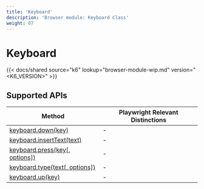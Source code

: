 ```yaml
---
title: 'Keyboard'
description: 'Browser module: Keyboard Class'
weight: 07
---
```


# Keyboard

{{< docs/shared source="k6" lookup="browser-module-wip.md" version="<K6_VERSION>" >}}

## Supported APIs

| Method                                                                                                                       | Playwright Relevant Distinctions |
| ---------------------------------------------------------------------------------------------------------------------------- | -------------------------------- |
| <a href="https://playwright.dev/docs/api/class-keyboard#keyboard-down" target="_blank" >keyboard.down(key)</a>               | -                                |
| <a href="https://playwright.dev/docs/api/class-keyboard#keyboard-insert-text" target="_blank" >keyboard.insertText(text)</a> | -                                |
| <a href="https://playwright.dev/docs/api/class-keyboard#keyboard-press" target="_blank" >keyboard.press(key[, options])</a>  | -                                |
| <a href="https://playwright.dev/docs/api/class-keyboard#keyboard-type" target="_blank" >keyboard.type(text[, options])</a>   | -                                |
| <a href="https://playwright.dev/docs/api/class-keyboard#keyboard-up" target="_blank" >keyboard.up(key)</a>                   | -                                |
